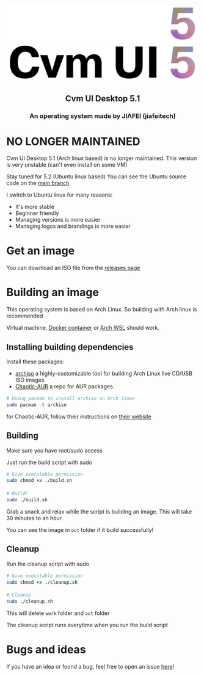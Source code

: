<p align="center">
    <img alt="cvm logo dark mode" src="https://raw.githubusercontent.com/jiafeitech/cvm-ui-desktop/main/assets/pixmaps/cvm-ui-desktop-logo-text-dark.png#gh-dark-mode-only">
    <img alt="cvm logo light mode" src="https://raw.githubusercontent.com/jiafeitech/cvm-ui-desktop/main/assets/pixmaps/cvm-ui-desktop-logo-text.png#gh-light-mode-only">
</p>

<h2 align="center">
    Cvm UI Desktop 5.1
</h2>
<h3 align="center">
    An operating system made by JIΛFEI (jiafeitech)
</h3>

# NO LONGER MAINTAINED

Cvm UI Desktop 5.1 (Arch linux based) is no longer maintained. This version is very unstable (can't even install on some VM)

Stay tuned for 5.2 (Ubuntu linux based) You can see the Ubuntu source code on the [main branch](https://github.com/jiafeitech/cvm-ui-desktop/tree/main)

I switch to Ubuntu linux for many reasons:

- It's more stable
- Beginner friendly
- Managing versions is more easier
- Managing logos and brandings is more easier

# Get an image

You can download an ISO file from the [releases page](https://github.com/jiafeitech/cvm-ui-desktop/releases)

# Building an image

This operating system is based on Arch Linux. So building with Arch linux is recommended

Virtual machine, [Docker container](https://hub.docker.com/_/archlinux) or [Arch WSL](https://github.com/yuk7/ArchWSL) should work.

## Installing building dependencies

Install these packages:

- [archiso](https://archlinux.org/packages/extra/any/archiso) a highly-customizable tool for building Arch Linux live CD/USB ISO images.
- [Chaotic-AUR](https://aur.chaotic.cx) a repo for AUR packages.

```bash
# Using pacman to install archiso on Arch linux
sudo pacman -S archiso
```

for Chaotic-AUR, follow their instructions on [their website](https://aur.chaotic.cx)

## Building

Make sure you have root/sudo access

Just run the build script with sudo

```bash
# Give executable permission
sudo chmod +x ./build.sh

# Build!
sudo ./build.sh
```

Grab a snack and relax while the script is building an image. This will take 30 minutes to an hour.

You can see the image in `out` folder if it build successfully!

## Cleanup

Run the cleanup script with sudo

```bash
# Give executable permission
sudo chmod +x ./cleanup.sh

# Cleanup
sudo ./cleanup.sh
```

This will delete `work` folder and `out` folder

The cleanup script runs everytime when you run the build script

# Bugs and ideas

If you have an idea or found a bug, feel free to open an issue [here](https://github.com/jiafeitech/cvm-ui-desktop/issues/new)!
